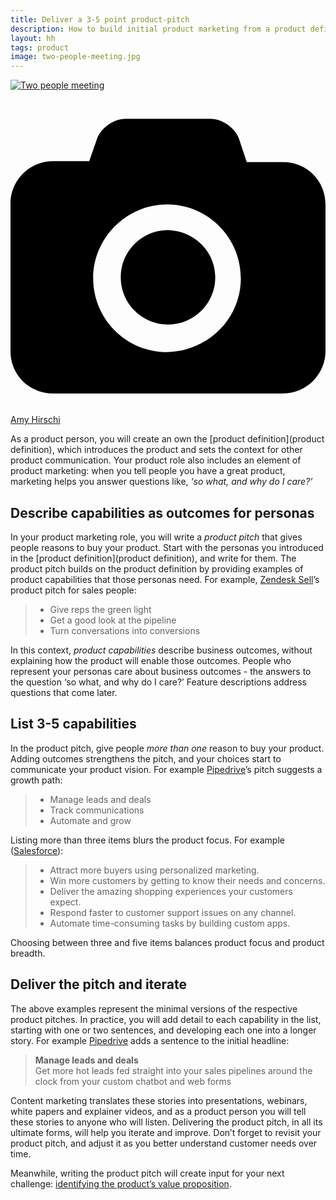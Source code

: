 ```yaml
---
title: Deliver a 3-5 point product-pitch
description: How to build initial product marketing from a product definition
layout: hh
tags: product
image: two-people-meeting.jpg
---
```


<!-- 
1. So what, and why do I care?
2. Build on the product definition
3. Describe business outcomes for product personas
4. List 3-5 capabilities
5. Deliver the pitch and iterate
-->

[![Two people meeting](two-people-meeting.jpg)](https://unsplash.com/photos/W7aXY5F2pBo)

<a class="unsplash" href="https://unsplash.com/photos/W7aXY5F2pBo" rel="noopener noreferrer" title="Photo by Amy Hirschi"><span><svg xmlns="http://www.w3.org/2000/svg" viewBox="0 0 32 32"><title>unsplash-logo</title><path d="M20.8 18.1c0 2.7-2.2 4.8-4.8 4.8s-4.8-2.1-4.8-4.8c0-2.7 2.2-4.8 4.8-4.8 2.7.1 4.8 2.2 4.8 4.8zm11.2-7.4v14.9c0 2.3-1.9 4.3-4.3 4.3h-23.4c-2.4 0-4.3-1.9-4.3-4.3v-15c0-2.3 1.9-4.3 4.3-4.3h3.7l.8-2.3c.4-1.1 1.7-2 2.9-2h8.6c1.2 0 2.5.9 2.9 2l.8 2.4h3.7c2.4 0 4.3 1.9 4.3 4.3zm-8.6 7.5c0-4.1-3.3-7.5-7.5-7.5-4.1 0-7.5 3.4-7.5 7.5s3.3 7.5 7.5 7.5c4.2-.1 7.5-3.4 7.5-7.5z"></path></svg></span><span>Amy Hirschi</span></a>

As a product person, you will create an own the [product definition](product definition), which introduces the product and sets the context for other product communication.
Your product role also includes an element of product marketing:
when you tell people you have a great product, marketing helps you answer questions like, _‘so what, and why do I care?’_

## Describe capabilities as outcomes for personas

In your product marketing role, you will write a _product pitch_ that gives people reasons to buy your product.
Start with the personas you introduced in the [product definition](product definition), and write for them.
The product pitch builds on the product definition by providing examples of product capabilities that those personas need.
For example, [Zendesk Sell](https://www.zendesk.com/sell/)’s product pitch for sales people:

> * Give reps the green light
> * Get a good look at the pipeline
> * Turn conversations into conversions

In this context, _product capabilities_ describe business outcomes, without explaining how the product will enable those outcomes.
People who represent your personas care about business outcomes - the answers to the question ‘so what, and why do I care?’
Feature descriptions address questions that come later.

## List 3-5 capabilities

In the product pitch, give people _more than one_ reason to buy your product.
Adding outcomes strengthens the pitch, and your choices start to communicate your product vision.
For example [Pipedrive](https://www.pipedrive.com/)’s pitch suggests a growth path:

> * Manage leads and deals
> * Track communications
> * Automate and grow

Listing more than three items blurs the product focus.
For example ([Salesforce](https://www.salesforce.com/products/what-is-salesforce/)):

> * Attract more buyers using personalized marketing.
> * Win more customers by getting to know their needs and concerns.
> * Deliver the amazing shopping experiences your customers expect.
> * Respond faster to customer support issues on any channel.
> * Automate time-consuming tasks by building custom apps.

Choosing between three and five items balances product focus and product breadth.

## Deliver the pitch and iterate

The above examples represent the minimal versions of the respective product pitches.
In practice, you will add detail to each capability in the list, starting with one or two sentences, and developing each one into a longer story.
For example [Pipedrive](https://www.pipedrive.com/) adds a sentence to the initial headline:

> **Manage leads and deals**  
> Get more hot leads fed straight into your sales pipelines around the clock from your custom chatbot and web forms

Content marketing translates these stories into presentations, webinars, white papers and explainer videos, and as a product person you will tell these stories to anyone who will listen.
Delivering the product pitch, in all its ultimate forms, will help you iterate and improve.
Don’t forget to revisit your product pitch, and adjust it as you better understand customer needs over time.

Meanwhile, writing the product pitch will create input for your next challenge: 
[identifying the product’s value proposition](value-proposition).
